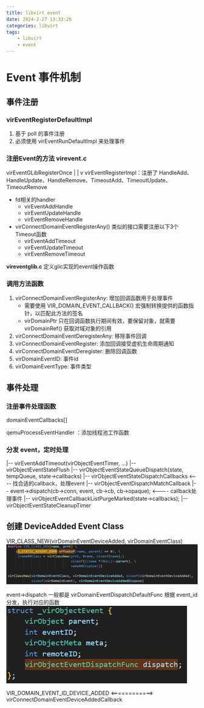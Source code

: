 ```yaml
---
title: libvirt event
date: 2024-2-27 13:33:26
categories: libvirt
tags:
    - libvirt
    - event
---
```


# Event 事件机制

## 事件注册

### virEventRegisterDefaultImpl
1. 基于 poll 的事件注册
2. 必须使用 virEventRunDefaultImpl 来处理事件

### 注册Event的方法 virevent.c

virEventGLibRegisterOnce
    |
    |
    v
virEventRegisterImpl：注册了 HandleAdd、HandleUpdate、HandleRemove、TimeoutAdd、TimeoutUpdate、TimeoutRemove

+ fd相关的handler
    + virEventAddHandle
    + virEventUpdateHandle
    + virEventRemoveHandle
+ virConnectDomainEventRegisterAny() 类似的接口需要注册以下3个Timeout函数
    + virEventAddTimeout
    + virEventUpdateTimeout
    + virEventRemoveTimeout

**vireventglib.c** 定义glic实现的event操作函数

### 调用方法函数
1. virConnectDomainEventRegisterAny: 增加回调函数用于处理事件
    + 需要使用 VIR_DOMAIN_EVENT_CALLBACK() 宏强制转换提供的函数指针，以匹配此方法的签名
    + virDomainPtr 只在回调函数执行期间有效，要保留对象，就需要 virDomainRef() 获取对域对象的引用
2. virConnectDomainEventDeregisterAny: 移除事件回调
3. virConnectDomainEventRegister: 添加回调接受虚机生命周期通知
4. virConnectDomainEventDeregister: 删除回调函数
5. virDomainEventID: 事件id
6. virDomainEventType: 事件类型


## 事件处理

### 注册事件处理函数

domainEventCallbacks[]


qemuProcessEventHandler ：添加线程池工作函数



### 分发 event，定时处理
|-- virEventAddTimeout(virObjectEventTimer, ...)
    |-- virObjectEventStateFlush
        |-- virObjectEventStateQueueDispatch(state, tempQueue, state->callbacks)
            |-- virObjectEventStateDispatchCallbacks                           <---- 找合适的callback，处理event
                |-- virObjectEventDispatchMatchCallback
                |-- event->dispatch(cb->conn, event, cb->cb, cb->opaque);      <---- callback处理事件
        |-- virObjectEventCallbackListPurgeMarked(state->callbacks);
        |-- virObjectEventStateCleanupTimer


## 创建 DeviceAdded Event Class
VIR_CLASS_NEW(virDomainEventDeviceAdded, virDomainEventClass)
![virDomainEventDeviceAddedClass](https://raw.githubusercontent.com/Gjorn4389/Gjorn4389.github.io/source/images/virDomainEventDeviceAddedClass.png)

event->dispatch 一般都是 virDomainEventDispatchDefaultFunc 根据 event_id 分发，执行对应的函数
![event->dispatch](https://raw.githubusercontent.com/Gjorn4389/Gjorn4389.github.io/source/images/virObjectEvent_dispatch.png)

VIR_DOMAIN_EVENT_ID_DEVICE_ADDED  <============>  virConnectDomainEventDeviceAddedCallback
